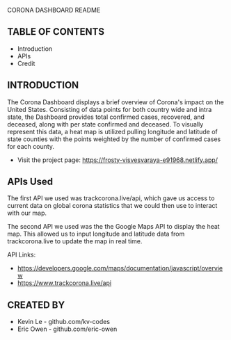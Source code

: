 CORONA DASHBOARD README 

TABLE OF CONTENTS
---------------------

 * Introduction
 * APIs 
 * Credit


INTRODUCTION
------------
 
The Corona Dashboard displays a brief overview of Corona's impact on the United States. Consisting of data points for both country wide and intra state, the Dashboard provides total confirmed cases, recovered, and deceased, along with per state confirmed and deceased. To visually represent this data, a heat map is utilized pulling longitude and latitude of state counties with the points weighted by the number of confirmed cases for each county. 

 * Visit the project page:
  https://frosty-visvesvaraya-e91968.netlify.app/


APIs Used 
------------
The first API we used was trackcorona.live/api, which gave us access to current data on global corona statistics that we could then use to interact with our map. 

The second API we used was the the Google Maps API to display the heat map. This allowed us to input longitude and latitude data from trackcorona.live to update the map in real time. 

API Links: 
* https://developers.google.com/maps/documentation/javascript/overview
* https://www.trackcorona.live/api


CREATED BY
-----------
 * Kevin Le - github.com/kv-codes
 * Eric Owen - github.com/eric-owen
